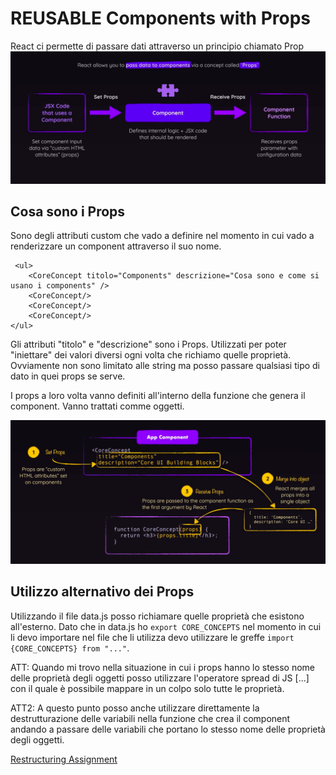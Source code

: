 # REUSABLE Components with Props
React ci permette di passare dati attraverso un principio chiamato Prop
![](schermate/schermata4.png?raw=true)

## Cosa sono i Props
Sono degli attributi custom che vado a definire nel momento in cui vado a renderizzare un component attraverso il suo nome.
```
 <ul>
    <CoreConcept titolo="Components" descrizione="Cosa sono e come si usano i components" />
    <CoreConcept/>
    <CoreConcept/>
    <CoreConcept/>
</ul>
```
Gli attributi "titolo" e "descrizione" sono i Props. Utilizzati per poter "iniettare" dei valori diversi ogni volta che richiamo quelle proprietà.
Ovviamente non sono limitato alle string ma posso passare qualsiasi tipo di dato in quei props se serve.

I props a loro volta vanno definiti all'interno della funzione che genera il component. Vanno trattati comme oggetti.

![](schermate/schermata5.png?raw=true)

## Utilizzo alternativo dei Props
Utilizzando il file data.js posso richiamare quelle proprietà che esistono all'esterno.
Dato che in data.js ho `export CORE_CONCEPTS` nel momento in cui li devo importare nel file che li utilizza devo utilizzare le greffe `import {CORE_CONCEPTS} from "..."`.

ATT: Quando mi trovo nella situazione in cui i props hanno lo stesso nome delle proprietà degli oggetti posso utilizzare l'operatore spread di JS  [...] con il quale è possibile mappare in un colpo solo tutte le proprietà.

ATT2: A questo punto posso anche utilizzare direttamente la destrutturazione delle variabili nella funzione che crea il component andando a passare delle variabili che portano lo stesso nome delle proprietà degli oggetti. 

[Restructuring Assignment](https://developer.mozilla.org/en-US/docs/Web/JavaScript/Reference/Operators/Destructuring_assignment#rest_property)

